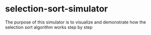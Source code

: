 # selection-sort-simulator
The purpose of this simulator is to visualize and demonstrate how the selection sort algorithm works step by step
